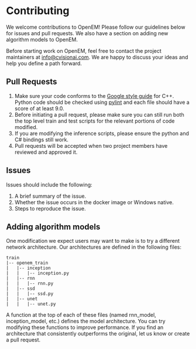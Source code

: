 # Contributing

We welcome contributions to OpenEM! Please follow our guidelines below for issues and pull requests. We also have a section on adding new algorithm models to OpenEM.

Before starting work on OpenEM, feel free to contact the project maintainers at info@cvisionai.com. We are happy to discuss your ideas and help you define a path forward.

## Pull Requests

1. Make sure your code conforms to the [Google style guide][GoogleCpp] for C++. Python code should be checked using [pylint][pylint] and each file should have a score of at least 9.0.
2. Before initiating a pull request, please make sure you can still run both the top level train and test scripts for the relevant portions of code modified.
3. If you are modifying the inference scripts, please ensure the python and C# bindings still work.
4. Pull requests will be accepted when two project members have reviewed and approved it.

## Issues

Issues should include the following:

1. A brief summary of the issue.
2. Whether the issue occurs in the docker image or Windows native.
3. Steps to reproduce the issue.

## Adding algorithm models

One modification we expect users may want to make is to try a different network architecture. Our architectures are defined in the following files:

```shell
train
|-- openem_train
|   |-- inception
|   |   |-- inception.py
|   |-- rnn
|   |   |-- rnn.py
|   |-- ssd
|   |   |-- ssd.py
|   |-- unet
|   |   |-- unet.py
```

A function at the top of each of these files (named rnn_model, inception_model, etc.) defines the model architecture. You can try modifying these functions to improve performance. If you find an architecture that consistently outperforms the original, let us know or create a pull request.

[GoogleCpp]: https://google.github.io/styleguide/cppguide.html
[pylint]: https://www.pylint.org/

